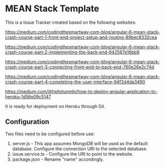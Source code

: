 
# MEAN Stack Template

This is a Issue Tracker created based on the following websites: 

https://medium.com/codingthesmartway-com-blog/angular-6-mean-stack-crash-course-part-1-front-end-project-setup-and-routing-89bec8332cea

https://medium.com/codingthesmartway-com-blog/angular-6-mean-stack-crash-course-part-2-implementing-the-back-end-642567e16bb9

https://medium.com/codingthesmartway-com-blog/angular-6-mean-stack-crash-course-part-3-connecting-front-end-to-back-end-760e26e2c74d

https://medium.com/codingthesmartway-com-blog/angular-6-mean-stack-crash-course-part-4-completing-the-user-interface-94f2d4da3490


https://medium.com/@hellotunmbi/how-to-deploy-angular-application-to-heroku-1d56e09c5147

It is ready for deployment on Heroku through Git. 

## Configuration

Two files need to be configured before use: 
1. server.js - This app assumes MongoDB will be used as the default database. Configure the connection URI to the selected database. 
2. issue.service.ts - Configure the URI to point to the website. 
3. package.json - Rename "name" accordingly.
